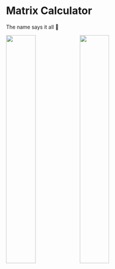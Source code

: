 # Matrix Calculator
The name says it all 🎉

<img src="https://user-images.githubusercontent.com/31239471/50520526-1fcceb80-0ac1-11e9-9a7d-a07b60402142.jpg" height=40% width=40%/><img src="https://user-images.githubusercontent.com/31239471/50520520-18a5dd80-0ac1-11e9-888b-e1e820a03389.jpg" width=40% height=40%/>


